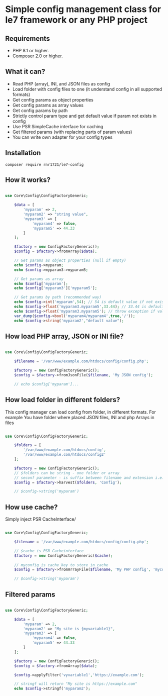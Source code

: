 # Simple config management class for le7 framework or any PHP project

## Requirements

- PHP 8.1 or higher.
- Composer 2.0 or higher.

## What it can?

- Read PHP (array), INI, and JSON files as config
- Load folder with config files to one (it understand config in all supported formats)
- Get config params as object properties
- Get config params as array values
- Get config params by path
- Strictly control param type and get default value if param not exists in config
- Use PSR SimpleCache interface for caching
- Get filtered params (with replacing parts of param values)
- You can write own adapter for your config types

## Installation

```shell
composer require rnr1721/le7-config
```

## How it works?

```php

use Core\Config\ConfigFactoryGeneric;

    $data = [
        'myparam' => 2,
        'myparam2' => "string value",
        'myparam3' => [
            'myparam4' => false,
            'myparam5' => 44.33
        ]
    ];

    $factory = new ConfigFactoryGeneric();
    $config = $factory->fromArray($data);

    // Get params as object properties (null if empty)
    echo $config->myparam;
    echo $config->myparam3->myparam5;

    // Get params as array
    echo $config['myparam'];
    echo $config['myparam3']['myparam5'];

    // Get params by path (recommended way)
    echo $config->int('myparam',54); // 54 is default value if not exists in config
    echo $config->float('myparam3.myparam5',33.44); // 33.44 is default value if not exists in config
    echo $config->float('myparam3.myparam5'); // throw exception if value not exists in config
    var_dump($config->bool('myparam4/myparam4',true,'/'));
    echo $config->string('myparam2',"default value");

```

## How load PHP array, JSON or INI file?

```php

use Core\Config\ConfigFactoryGeneric;

    $filename = '/var/www/example.com/htdocs/config/config.php';

    $factory = new ConfigFactoryGeneric();
    $config = $factory->fromJsonFile($filename, 'My JSON config');

    // echo $config['myparam']...

```
## How load folder in different folders?

This config manager can load config from folder, in different formats.
For example You have folder where placed JSON files, INI and php Arrays in files

```php

use Core\Config\ConfigFactoryGeneric;

    $folders = [
        '/var/www/example.com/htdocs/config',
        '/var/www/example.com/htdocs/config2'
    ];

    $factory = new ConfigFactoryGeneric();
    // $folders can be string - one folder or array
    // seconf parameter - is suffix between filename and extension i.e. dbConfig.ini or dbConfig.php in this case
    $config = $factory->harvest($folders, 'Config');

    // $config->string('myparam')

```

## How use cache?

Simply inject PSR CacheInterface/

```php

use Core\Config\ConfigFactoryGeneric;

    $filename = '/var/www/example.com/htdocs/config/config.php';

    // $cache is PSR Cacheinterface
    $factory = new ConfigFactoryGeneric($cache);
    
    // myconfig is cache key to store in cache
    $config = $factory->fromArrayFile($filename, 'My PHP config', 'myconfig');

    // $config->string('myparam')

```

## Filtered params

```php

use Core\Config\ConfigFactoryGeneric;

    $data = [
        'myparam' => 2,
        'myparam2' => "My site is {myvariable1}",
        'myparam3' => [
            'myparam4' => false,
            'myparam5' => 44.33
        ]
    ];

    $factory = new ConfigFactoryGeneric();
    $config = $factory->fromArray($data);

    $config->applyFilter('vyvariable1','https://example.com');

    // stringf will return "My site is https://example.com"
    echo $config->stringf('myparam2');

```
